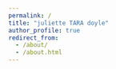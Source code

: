 ```yaml
---
permalink: /
title: "juliette TARA doyle"
author_profile: true
redirect_from: 
  - /about/
  - /about.html
---
```



